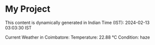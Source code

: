 # My Project

This content is dynamically generated in Indian Time (IST): 2024-02-13 03:03:30 IST


Current Weather in Coimbatore:
Temperature: 22.88 °C
Condition: haze
